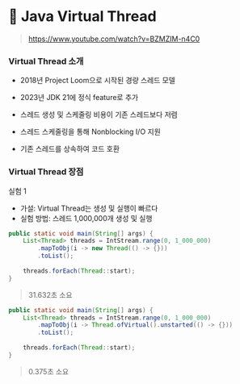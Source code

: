 # :pushpin: Java Virtual Thread
> https://www.youtube.com/watch?v=BZMZIM-n4C0


### Virtual Thread 소개
- 2018년 Project Loom으로 시작된 경량 스레드 모델
- 2023년 JDK 21에 정식 feature로 추가

- 스레드 생성 및 스케줄링 비용이 기존 스레드보다 저렴
- 스레드 스케줄링을 통해 Nonblocking I/O 지원
- 기존 스레드를 상속하여 코드 호환


### Virtual Thread 장점

실험 1
- 가설: Virtual Thread는 생성 및 실행이 빠르다
- 실험 방법: 스레드 1,000,000개 생성 및 실행

```java
public static void main(String[] args) {
    List<Thread> threads = IntStream.range(0, 1_000_000)
        .mapToObj(i -> new Thread(() -> {}))
        .toList();
    
    threads.forEach(Thread::start);
}
```

> 31.632초 소요


```java
public static void main(String[] args) {
    List<Thread> threads = IntStream.range(0, 1_000_000)
        .mapToObj(i -> Thread.ofVirtual().unstarted(() -> {}))
        .toList();
    
    threads.forEach(Thread::start);
}
```

> 0.375초 소요